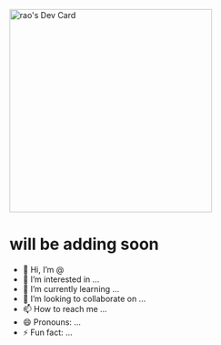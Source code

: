 
<a href="https://app.daily.dev/rao48"><img src="https://api.daily.dev/devcards/v2/a722qtf0dP4RGNMUE4NCL.png?type=default&r=ad5" width="356" alt="rao's Dev Card"/></a>
<!---
rajath-optit/rajath-optit is a ✨ special ✨ repository because its `README.md` (this file) appears on your GitHub profile.
You can click the Preview link to take a look at your changes.
--->

# will be adding soon

- 👋 Hi, I’m @
- 👀 I’m interested in ...
- 🌱 I’m currently learning ...
- 💞️ I’m looking to collaborate on ...
- 📫 How to reach me ...
- 😄 Pronouns: ...
- ⚡ Fun fact: ...
